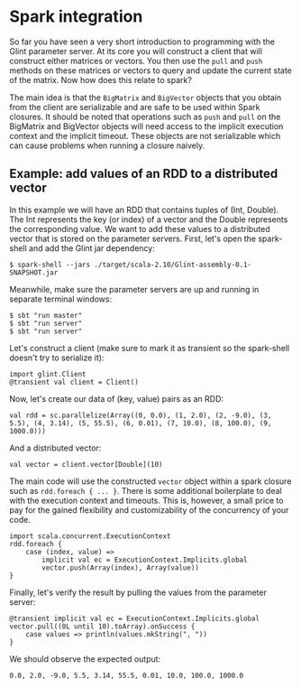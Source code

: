 # Spark integration

So far you have seen a very short introduction to programming with the Glint parameter server. At its core you will
construct a client that will construct either matrices or vectors. You then use the `pull` and `push` methods on these
matrices or vectors to query and update the current state of the matrix. Now how does this relate to spark?

The main idea is that the `BigMatrix` and `BigVector` objects that you obtain from the client are serializable and 
are safe to be used within Spark closures. It should be noted that operations such as `push` and `pull` on the 
BigMatrix and BigVector objects will need access to the implicit execution context and the implicit timeout. These 
objects are not serializable which can cause problems when running a closure naively.

## Example: add values of an RDD to a distributed vector
In this example we will have an RDD that contains tuples of (Int, Double). The Int represents the key (or index) of a 
vector and the Double represents the corresponding value. We want to add these values to a distributed vector that is 
stored on the parameter servers. First, let's open the spark-shell and add the Glint jar dependency:

    $ spark-shell --jars ./target/scala-2.10/Glint-assembly-0.1-SNAPSHOT.jar
    
Meanwhile, make sure the parameter servers are up and running in separate terminal windows:
 
    $ sbt "run master"
    $ sbt "run server"
    $ sbt "run server"
 
Let's construct a client (make sure to mark it as transient so the spark-shell doesn't try to serialize it):

    import glint.Client
    @transient val client = Client()
    
Now, let's create our data of (key, value) pairs as an RDD:
    
    val rdd = sc.parallelize(Array((0, 0.0), (1, 2.0), (2, -9.0), (3, 5.5), (4, 3.14), (5, 55.5), (6, 0.01), (7, 10.0), (8, 100.0), (9, 1000.0)))

And a distributed vector:

    val vector = client.vector[Double](10)
    
The main code will use the constructed `vector` object within a spark closure such as `rdd.foreach { ... }`. There is 
some additional boilerplate to deal with the execution context and timeouts. This is, however, a small price to pay 
for the gained flexibility and customizability of the concurrency of your code.

    import scala.concurrent.ExecutionContext
    rdd.foreach {
        case (index, value) =>
            implicit val ec = ExecutionContext.Implicits.global
            vector.push(Array(index), Array(value))
    }
    
Finally, let's verify the result by pulling the values from the parameter server:

    @transient implicit val ec = ExecutionContext.Implicits.global
    vector.pull((0L until 10).toArray).onSuccess {
        case values => println(values.mkString(", "))
    }

We should observe the expected output:

    0.0, 2.0, -9.0, 5.5, 3.14, 55.5, 0.01, 10.0, 100.0, 1000.0
